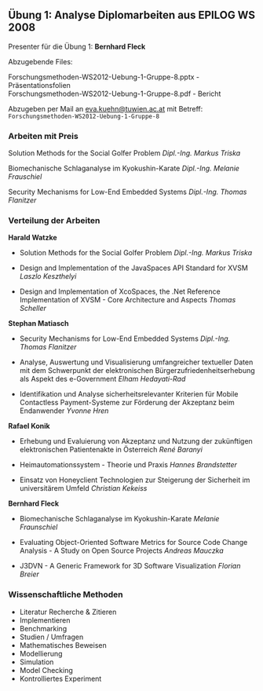 ## Übung 1: Analyse Diplomarbeiten aus EPILOG WS 2008 ##

Presenter für die Übung 1: **Bernhard Fleck**

Abzugebende Files:

Forschungsmethoden-WS2012-Uebung-1-Gruppe-8.pptx - Präsentationsfolien  
Forschungsmethoden-WS2012-Uebung-1-Gruppe-8.pdf - Bericht

Abzugeben per Mail an eva.kuehn@tuwien.ac.at mit Betreff:
`Forschungsmethoden-WS2012-Uebung-1-Gruppe-8`


### Arbeiten mit Preis ###

Solution Methods for the Social Golfer Problem _Dipl.-Ing. Markus Triska_

Biomechanische Schlaganalyse im Kyokushin-Karate _Dipl.-Ing. Melanie
Frauschiel_

Security Mechanisms for Low-End Embedded Systems _Dipl.-Ing. Thomas Flanitzer_


### Verteilung der Arbeiten ###

**Harald Watzke**

 - Solution Methods for the Social Golfer Problem _Dipl.-Ing. Markus Triska_

 - Design and Implementation of the JavaSpaces API Standard for XVSM _Laszlo 
   Keszthelyi_

 - Design and Implementation of XcoSpaces, the .Net Reference Implementation
   of XVSM - Core Architecture and Aspects _Thomas Scheller_

**Stephan Matiasch**
 
 - Security Mechanisms for Low-End Embedded Systems _Dipl.-Ing. Thomas
   Flanitzer_
 
 - Analyse, Auswertung und Visualisierung umfangreicher textueller Daten mit 
   dem Schwerpunkt der elektronischen Bürgerzufriedenheitserhebung als Aspekt
   des e-Government _Elham Hedayati-Rad_

 - Identifikation und Analyse sicherheitsrelevanter Kriterien für Mobile 
   Contactless Payment-Systeme zur Förderung der Akzeptanz beim 
   Endanwender  _Yvonne Hren_ 

**Rafael Konik**

 - Erhebung und Evaluierung von Akzeptanz und Nutzung der zukünftigen 
   elektronischen Patientenakte in Österreich _René Baranyi_

 - Heimautomationssystem - Theorie und Praxis _Hannes Brandstetter_

 - Einsatz von Honeyclient Technologien zur Steigerung der Sicherheit im
   universitärem Umfeld _Christian Kekeiss_

**Bernhard Fleck**

 - Biomechanische Schlaganalyse im Kyokushin-Karate _Melanie Fraunschiel_

 - Evaluating Object-Oriented Software Metrics for Source Code Change
   Analysis - A Study on Open Source Projects _Andreas Mauczka_ 

 - J3DVN - A Generic Framework for 3D Software Visualization _Florian Breier_


### Wissenschaftliche Methoden ###

 - Literatur Recherche & Zitieren
 - Implementieren
 - Benchmarking
 - Studien / Umfragen
 - Mathematisches Beweisen
 - Modellierung
 - Simulation
 - Model Checking
 - Kontrolliertes Experiment

